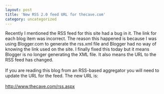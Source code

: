 ```yaml
---
layout: post
title: 'New RSS 2.0 feed URL for thecave.com'
category: uncategorized
---
```


Recently I mentioned the RSS feed for this site had a bug in it.  The link for each blog item was incorrect.  The reason this happened is because I was using Blogger.com to generate the rss.xml file and Blogger had no way of knowing the link used on the site.  I finally fixed this today but it means Blogger is no longer generating the XML file.  It also means the URL to the RSS feed has changed.<br /><br />If you are reading this blog from an RSS-based aggregator you will need to update the URL for the feed.  The new URL is:<br /><br /><a href="http://www.thecave.com/rss.aspx">http://www.thecave.com/rss.aspx</a>
